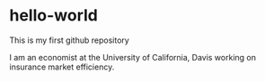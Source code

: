 # hello-world
This is my first github repository

I am an economist at the University of California, Davis working on insurance market efficiency. 
